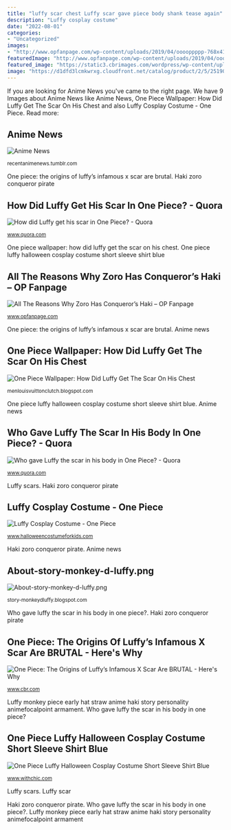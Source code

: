 ```yaml
---
title: "luffy scar chest Luffy scar gave piece body shank tease again"
description: "Luffy cosplay costume"
date: "2022-08-01"
categories:
- "Uncategorized"
images:
- "http://www.opfanpage.com/wp-content/uploads/2019/04/ooooppppp-768x410.png"
featuredImage: "http://www.opfanpage.com/wp-content/uploads/2019/04/ooooppppp-768x410.png"
featured_image: "https://static3.cbrimages.com/wordpress/wp-content/uploads/2020/08/luffy.jpg"
image: "https://d1dfd3lcmkwrxg.cloudfront.net/catalog/product/2/5/251907101984134.jpg"
---
```


If you are looking for Anime News you've came to the right page. We have 9 Images about Anime News like Anime News, One Piece Wallpaper: How Did Luffy Get The Scar On His Chest and also Luffy Cosplay Costume - One Piece. Read more:

## Anime News

![Anime News](https://img1.ak.crunchyroll.com/i/spire3/96b54f39e76133ec08e80e36695d24251555085552_full.jpg "Luffy scars")

<small>recentanimenews.tumblr.com</small>

One piece: the origins of luffy’s infamous x scar are brutal. Haki zoro conqueror pirate

## How Did Luffy Get His Scar In One Piece? - Quora

![How did Luffy get his scar in One Piece? - Quora](https://qph.fs.quoracdn.net/main-qimg-639f9c0f9fa061c2858633dcacad85e5-c "One piece luffy halloween cosplay costume short sleeve shirt blue")

<small>www.quora.com</small>

One piece wallpaper: how did luffy get the scar on his chest. One piece luffy halloween cosplay costume short sleeve shirt blue

## All The Reasons Why Zoro Has Conqueror’s Haki – OP Fanpage

![All The Reasons Why Zoro Has Conqueror’s Haki – OP Fanpage](http://www.opfanpage.com/wp-content/uploads/2019/04/ooooppppp-768x410.png "Who gave luffy the scar in his body in one piece?")

<small>www.opfanpage.com</small>

One piece: the origins of luffy’s infamous x scar are brutal. Anime news

## One Piece Wallpaper: How Did Luffy Get The Scar On His Chest

![One Piece Wallpaper: How Did Luffy Get The Scar On His Chest](https://imgix.ranker.com/user_node_img/81/1608893/original/monkey-d-luffy-photo-u14?w=650&amp;q=50&amp;fm=pjpg&amp;fit=crop&amp;crop=faces "Luffy scars")

<small>menlouisvuittonclutch.blogspot.com</small>

One piece luffy halloween cosplay costume short sleeve shirt blue. Anime news

## Who Gave Luffy The Scar In His Body In One Piece? - Quora

![Who gave Luffy the scar in his body in One Piece? - Quora](https://qph.fs.quoracdn.net/main-qimg-b7cca4e94b611667d4657a6f1abeb4ae "Anime luffy scars characters piece greatest scar chest face did monkey viraluck cool")

<small>www.quora.com</small>

Luffy scars. Haki zoro conqueror pirate

## Luffy Cosplay Costume - One Piece

![Luffy Cosplay Costume - One Piece](https://www.halloweencostumeforkids.com/media/wysiwyg/cosplay/luffy.jpg "Luffy scar gave piece body shank tease again")

<small>www.halloweencostumeforkids.com</small>

Haki zoro conqueror pirate. Anime news

## About-story-monkey-d-luffy.png

![About-story-monkey-d-luffy.png](http://2.bp.blogspot.com/-QOcvtnCHwiM/UNK1mz8bn1I/AAAAAAAAANI/4tgP1yHvI2Q/w1200-h630-p-k-nu/About-story-monkey-d-luffy.png "Who gave luffy the scar in his body in one piece?")

<small>story-monkeydluffy.blogspot.com</small>

Who gave luffy the scar in his body in one piece?. Haki zoro conqueror pirate

## One Piece: The Origins Of Luffy’s Infamous X Scar Are BRUTAL - Here&#039;s Why

![One Piece: The Origins of Luffy’s Infamous X Scar Are BRUTAL - Here&#039;s Why](https://static3.cbrimages.com/wordpress/wp-content/uploads/2020/08/luffy.jpg "Luffy scar piece did manga anime censored chest himself scenes stabbing shanks got")

<small>www.cbr.com</small>

Luffy monkey piece early hat straw anime haki story personality animefocalpoint armament. Who gave luffy the scar in his body in one piece?

## One Piece Luffy Halloween Cosplay Costume Short Sleeve Shirt Blue

![One Piece Luffy Halloween Cosplay Costume Short Sleeve Shirt Blue](https://d1dfd3lcmkwrxg.cloudfront.net/catalog/product/2/5/251907101984134.jpg "How did luffy get his scar in one piece?")

<small>www.withchic.com</small>

Luffy scars. Luffy scar

Haki zoro conqueror pirate. Who gave luffy the scar in his body in one piece?. Luffy monkey piece early hat straw anime haki story personality animefocalpoint armament
